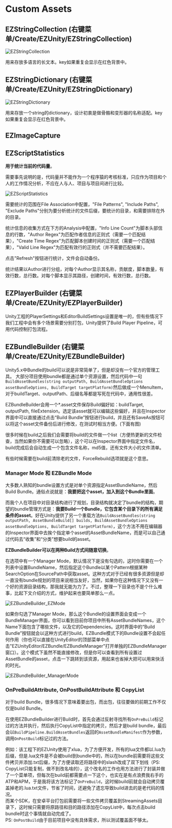# Custom Assets

## EZStringCollection (右键菜单/Create/EZUnity/EZStringCollection)

![EZStringCollection](.SamplePicture/EZStringCollection.png)

用来存放多语言的长文本。key如果重复会显示在红色背景中。

## EZStringDictionary (右键菜单/Create/EZUnity/EZStringDictionary)

![EZStringDictionary](.SamplePicture/EZStringDictionary.png)

用来存放一个string的dictionary，设计初衷是做骨骼和变形器的名称适配。key如果重复会显示在红色背景中。

## EZImageCapture

## EZScriptStatistics

**用于统计当前的代码量**。

需要事先说明的是，代码量并不能作为一个程序猿的考核标准，只应作为项目和个人的工作情况分析，不应在人与人、项目与项目间进行比较。

![EZScriptStatistics](.SamplePicture/EZScriptStatistics.png)

需要统计的范围在File Association中配置，"File Patterns", "Include Paths", "Exclude Paths"分别为要分析统计的文件后缀，要统计的目录，和需要排除在外的目录。

统计信息的收集方式在下方的Analysis中配置，"Info Line Count"为脚本头部信息的行数，"Author Regex"为匹配作者信息的正则式（需要一个匹配结果），"Create Time Regex"为匹配脚本创建时间的正则式（需要一个匹配结果），"Valid Line Regex"为匹配有效行的正则式（并不需要匹配结果）。

点击"Refresh"按钮进行统计，文件会自动备份。

统计结果以Author进行分组，对每个Author显示其名称，贡献度，脚本数量，有效行数，总行数。对每个脚本显示其路径，创建时间，有效行数，总行数。

## EZPlayerBuilder (右键菜单/Create/EZUnity/EZPlayerBuilder)

Unity工程的PlayerSettings和EditorBuildSettings设置是唯一的，但有些情况下我们工程中会有多个场景需要分别打包，Unity提供了Build Player Pipeline，可用代码控制打包流程。

## EZBundleBuilder (右键菜单/Create/EZUnity/EZBundleBuilder)

Unity5.x中Bundle的build可以说是非常简单了，但是却没有一个官方的管理工具。
大部分项目使用bundle都是通过单个资源设置，然后代码中一句`BuildAssetBundles(string outputPath, BuildAssetBundleOptions assetBundleOptions, BuildTarget targetPlatform)`然后做成一个MenuItem，对于buildTarget、outputPath、后缀名等都是写死在代码中，通用性很差。

EZBundleBuilder会用一个*.asset文件保存Build偏好如：buildTarget, outputPath, fileExtension。选定该asset就可以编辑这些偏好，并且在Inspector界面中可以直接通过点击“Build Bundle”按钮进行build，并且还有SaveAs按钮可以将这个asset文件备份后进行修改，在测试时相当方便。(下面有图)

很多时候在build之后我们会需要将build的文件做一个list（方便热更新的文件检查，当然如果你不需要可以忽略），这个可以在Inspector界面中指定文件名，build完成后会自动生成一个包含文件名称，md5值，还有文件大小的文件清单。

有些时候需要在build前清除老的文件，ForceRebuild选项就是这个意思。

### Manager Mode 和 EZBundle Mode

大多数人熟知的bundle设置方式是对单个资源指定AssetBundleName，然后Build Bundle。通俗点说就是：**我要把这个asset，加入到这个Bundle里面**。

而我个人在项目中对目录结构进行了规划，目录结构就决定了bundle的结构，期望的bundle管理方式是：**我要Build一个Bundle，它包含某个目录下的所有满足条件的asset**。好在Unity提供了另一个重载方法`BuildAssetBundles(string outputPath, AssetBundleBuild[] builds, BuildAssetBundleOptions assetBundleOptions, BuildTarget targetPlatform)`，这个方法不用在编辑器的Inspector界面中去挨个指定单个asset的AssetBundleName，而是可以自己通过代码去“收集”和“分类”想要build的asset。

**EZBundleBuilder可以在两种Build方式间随意切换**。

在选项中有一个Manager Mode，默认情况下是没有勾选的，这时你需要在一个列表中设置BundleName，然后指定这个Bundle以某个Pattern根据某种SearchOption在SourcePath中获取asset。这种方式对于已经有很多资源但是却一直没有bundle规划的项目来说相当友好，当然，如果你在这种情况下又没有一个好的资源目录结构，那我就无能为力了。不过，整理一下目录也不是个什么难事，比起下文介绍的方式，维护起来也要简单那么一点。

![EZBundleBuilder_EZMode](.SamplePicture/EZBundleBuilder_EZMode.png)

如果你勾选了Manager Mode，那么这个Bundle的设置界面会变成一个BundleManager界面，你可以看到目前你项目中所有AssetBundleNames，这个Name下面包含了哪些文件，以及它的Dependencies。这时界面中的“Build Bundle”按钮就会以这种方式进行build，EZBundle模式下的Bundle设置不会起任何作用（你也可以直接在UnityEditor的顶部菜单中点击"EZUnityEditor/EZBundle/EZBundleManager"打开单独的EZBundleManager窗口）。这个模式下虽然不能直接修改，但是你可以查看到所有设置过AssetBundle的asset，点击一下跳转到该资源，用起来也省掉大把可以用来快活的时光。

![EZBundleBuilder_ManagerMode](.SamplePicture/EZBundleBuilder_ManagerMode.png)

### OnPreBuildAttribute, OnPostBuildAttribute 和 CopyList

对于build Bundle，很多情况下意味着要出包，而出包，往往要做的前期工作不仅仅是build Bundle。

在使用EZBundleBuilder进行Build时，首先会通过反射寻找所有`OnPreBuild`标记过的方法并执行，然后执行CopyList中指定的拷贝，然后才是build bundle，最后会以`BuildPipeline.BuildAssetBundles`返回的`AssetBundleManifest`作为参数，调用`OnPostBuild`标记过的方法。

例如：该工程下的EZUnity使用了xlua，为了方便开发，所有的lua文件都以.lua为后缀，但是.lua文件是不会被build到bundle中的，所以在bundle前需要将这些文件拷贝并添加.txt后缀，为了方便读取还将路径中的slash改成了双下划线（PS: CopyList只能复制，做不到改名啥的），这个改名的工作也用方法进行了封装并做了一个菜单项，但每次在build前都需要点一下这个，也实在是有点浪费我右手的ATP和APM，于是我将该方法标记了`OnPreBuild`，这时候build前就会自动拷贝覆盖掉老的.lua.txt文件，节省了时间，还避免了遗忘导致build进去的是老代码的情况。  
而某个SDK，在安卓平台打包前需要将一些文件拷贝覆盖到StreamingAssets目录下，这时候只需要将原路径和目的路径添加在CopyList中，每次点击build bundle时这个事情就自动完成了。  
PS: `OnPostBuild`由于目前项目中没有具体需求，所以测试覆盖面不够太。
